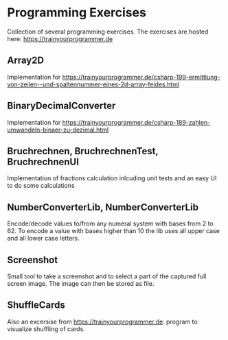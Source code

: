 # Programming Exercises
Collection of several programming exercises. The exercises are hosted here: https://trainyourprogrammer.de

## Array2D
Implementation for https://trainyourprogrammer.de/csharp-199-ermittlung-von-zeilen--und-spaltennummer-eines-2d-array-feldes.html

## BinaryDecimalConverter
Implementation for https://trainyourprogrammer.de/csharp-189-zahlen-umwandeln-binaer-zu-dezimal.html

## Bruchrechnen, BruchrechnenTest, BruchrechnenUI
Implementation of fractions calculation inlcuding unit tests and an easy UI to do some calculations

## NumberConverterLib, NumberConverterLib
Encode/decode values to/from any numeral system with bases from 2 to 62. To encode a value with bases higher than 10 the lib uses all upper case and all lower case letters.

## Screenshot
Small tool to take a screenshot and to select a part of the captured full screen image. The image can then be stored as file.

## ShuffleCards
Also an excersise from https://trainyourprogrammer.de: program to visualize shuffling of cards.
